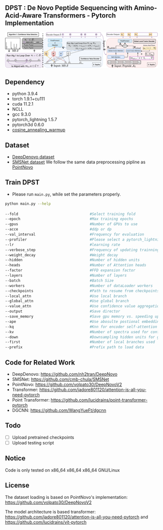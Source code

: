## DPST : De Novo Peptide Sequencing with Amino-Acid-Aware Transformers - Pytorch Implementation
![](doc/PSM.png)

## Dependency
* python 3.9.4
* torch  1.9.1+cu111
* cuda 11.2.1
* NCLL
* gcc 9.3.0
* pytorch_lightning 1.5.7
* pytorch3d 0.6.0
* [cosine_annealing_warmup](https://github.com/katsura-jp/pytorch-cosine-annealing-with-warmup)

## Dataset
* [DeepDenovo dataset](https://github.com/nh2tran/DeepNovo) 
* [SMSNet dataset](https://github.com/cmb-chula/SMSNet)
We follow the same data preprocessing pipline as [PointNovo](https://github.com/volpato30/DeepNovoV2)


## Train DPST

* Please run `main.py`, while set the parameters properly.

```bash
python main.py --help

--fold                                 #Select training fold
--epoch                                #Max training epochs
--gpus                                 #Number of GPUs to use
--acce                                 #ddp or dp
--val_interval                         #Frequency for evaluation
--profiler                             #Please select a pytorch_lightning profiler
--lr                                   #learning rate
--verbose_step                         #Frequency of updating trainning log
--weight_decay                         #Weight decay
--hidden                               #Number of hidden units
--heads                                #Number of Attention heads
--factor                               #FFD expansion factor
--layers                               #Number of layers
--batch                                #Batch Size
--workers                              #Number of dataLoader workers  
--checkpoints                          #Path to resume from checkpoints
--local_attn                           #Use local branch
--global_attn                          #Use global branch
--value_attn                           #Use confidence value aggregation
--output                               #Save director
--save_memory                          #Save gpu memory vs. speeding update calculation
--ape                                  #Use abosulte postional embedding or relative positonal embedding
--kq                                   #Knn for encoder self-attention
--kv                                   #Number of spectra used for confidence value aggregation
--down                                 #Downsampling hidden units for global branch
--first                                #Number of local branches used
--prefix                               #Prefix path to load data
``` 


## Code for Related Work
* DeepDenovo: https://github.com/nh2tran/DeepNovo
* SMSNet: https://github.com/cmb-chula/SMSNet
* PointNovo: https://github.com/volpato30/DeepNovoV2
* Transformer: https://github.com/jadore801120/attention-is-all-you-need-pytorch
* Point Transformer: https://github.com/lucidrains/point-transformer-pytorch
* DGCNN: https://github.com/WangYueFt/dgcnn

## Todo

- [ ] Upload pretrained checkpoints
- [ ] Upload testing script

## Notice
Code is only tested on x86_64 x86_64 x86_64 GNU/Linux

## License
The dataset loading is based on PointNovo's implementation: https://github.com/volpato30/DeepNovoV2

The model architecture is based transformer: https://github.com/jadore801120/attention-is-all-you-need-pytorch and https://github.com/lucidrains/vit-pytorch



